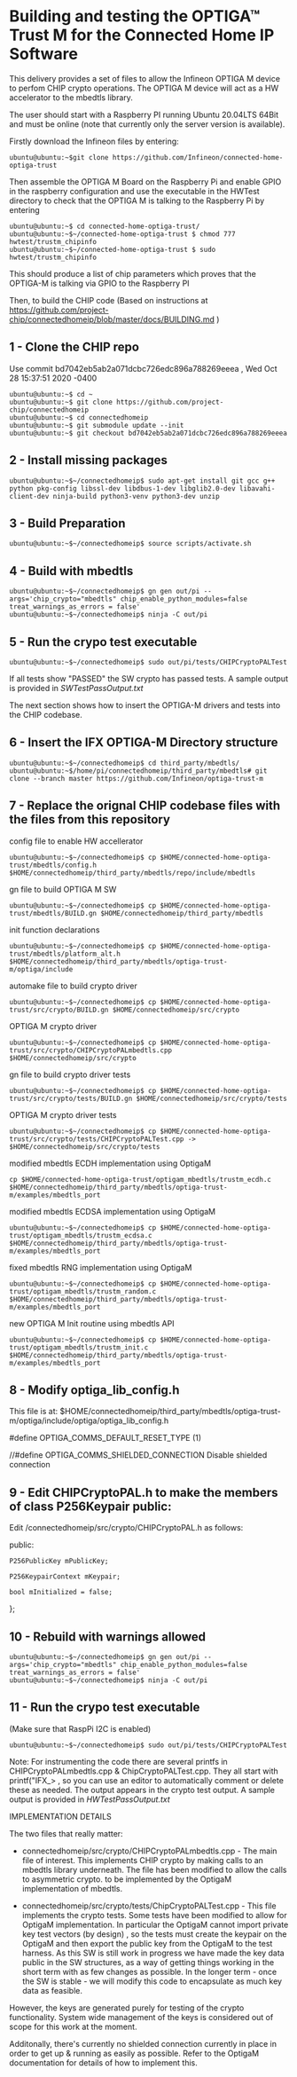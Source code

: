 # Building and testing the OPTIGA™ Trust M for the Connected Home IP Software

This delivery provides a set of files to allow the Infineon OPTIGA M device to perfom CHIP crypto operations. The OPTIGA M device will act as a HW accelerator to the mbedtls library.

The user should start with a Raspberry PI running Ubuntu 20.04LTS 64Bit and must be online (note that currently only the server version is available).

Firstly download the Infineon files by entering:

```console
ubuntu@ubuntu:~$git clone https://github.com/Infineon/connected-home-optiga-trust
```

Then assemble the OPTIGA M Board on the Raspberry Pi and enable GPIO in the raspberry configuration and use the executable in the HWTest directory to check that the OPTIGA M is talking to the Raspberry Pi by entering
```console
ubuntu@ubuntu:~$ cd connected-home-optiga-trust/
ubuntu@ubuntu:~$~/connected-home-optiga-trust $ chmod 777 hwtest/trustm_chipinfo 
ubuntu@ubuntu:~$~/connected-home-optiga-trust $ sudo hwtest/trustm_chipinfo 
```
This should produce a list of chip parameters which proves that the OPTIGA-M is talking via GPIO to the Raspberry PI

Then, to build the CHIP code (Based on instructions at https://github.com/project-chip/connectedhomeip/blob/master/docs/BUILDING.md )


## 1 - Clone the CHIP repo

Use commit bd7042eb5ab2a071dcbc726edc896a788269eeea , Wed Oct 28 15:37:51 2020 -0400

```console 
ubuntu@ubuntu:~$ cd ~
ubuntu@ubuntu:~$ git clone https://github.com/project-chip/connectedhomeip
ubuntu@ubuntu:~$ cd connectedhomeip
ubuntu@ubuntu:~$ git submodule update --init
ubuntu@ubuntu:~$ git checkout bd7042eb5ab2a071dcbc726edc896a788269eeea
```

## 2 - Install missing packages
```console
ubuntu@ubuntu:~$~/connectedhomeip$ sudo apt-get install git gcc g++ python pkg-config libssl-dev libdbus-1-dev libglib2.0-dev libavahi-client-dev ninja-build python3-venv python3-dev unzip
```

## 3 - Build Preparation
```console
ubuntu@ubuntu:~$~/connectedhomeip$ source scripts/activate.sh
```

## 4 - Build with mbedtls
```console
ubuntu@ubuntu:~$~/connectedhomeip$ gn gen out/pi --args='chip_crypto="mbedtls" chip_enable_python_modules=false treat_warnings_as_errors = false'
ubuntu@ubuntu:~$~/connectedhomeip$ ninja -C out/pi
```

## 5 - Run the crypo test executable
```console
ubuntu@ubuntu:~$~/connectedhomeip$ sudo out/pi/tests/CHIPCryptoPALTest
```

If all tests show "PASSED" the SW crypto has passed tests. A sample output is provided in *SWTestPassOutput.txt*

The next section shows how to insert the OPTIGA-M drivers and tests into the CHIP codebase.

## 6 - Insert the IFX OPTIGA-M Directory structure
```console
ubuntu@ubuntu:~$~/connectedhomeip$ cd third_party/mbedtls/
ubuntu@ubuntu:~$/home/pi/connectedhomeip/third_party/mbedtls# git clone --branch master https://github.com/Infineon/optiga-trust-m
```

## 7 - Replace the orignal CHIP codebase files with the files from this repository
config file to enable HW accellerator
```console
ubuntu@ubuntu:~$~/connectedhomeip$ cp $HOME/connected-home-optiga-trust/mbedtls/config.h $HOME/connectedhomeip/third_party/mbedtls/repo/include/mbedtls
```

gn file to build OPTIGA M SW
```console
ubuntu@ubuntu:~$~/connectedhomeip$ cp $HOME/connected-home-optiga-trust/mbedtls/BUILD.gn $HOME/connectedhomeip/third_party/mbedtls
```

init function declarations
```console
ubuntu@ubuntu:~$~/connectedhomeip$ cp $HOME/connected-home-optiga-trust/mbedtls/platform_alt.h $HOME/connectedhomeip/third_party/mbedtls/optiga-trust-m/optiga/include
```
automake file to build crypto driver
```console
ubuntu@ubuntu:~$~/connectedhomeip$ cp $HOME/connected-home-optiga-trust/src/crypto/BUILD.gn $HOME/connectedhomeip/src/crypto
```

OPTIGA M crypto driver
```console
ubuntu@ubuntu:~$~/connectedhomeip$ cp $HOME/connected-home-optiga-trust/src/crypto/CHIPCryptoPALmbedtls.cpp $HOME/connectedhomeip/src/crypto
```

gn  file to build crypto driver tests
```console
ubuntu@ubuntu:~$~/connectedhomeip$ cp $HOME/connected-home-optiga-trust/src/crypto/tests/BUILD.gn $HOME/connectedhomeip/src/crypto/tests
```

OPTIGA M crypto driver tests
```console
ubuntu@ubuntu:~$~/connectedhomeip$ cp $HOME/connected-home-optiga-trust/src/crypto/tests/CHIPCryptoPALTest.cpp -> $HOME/connectedhomeip/src/crypto/tests
```

modified mbedtls ECDH implementation using OptigaM
```console
cp $HOME/connected-home-optiga-trust/optigam_mbedtls/trustm_ecdh.c $HOME/connectedhomeip/third_party/mbedtls/optiga-trust-m/examples/mbedtls_port
```
modified mbedtls ECDSA implementation using OptigaM
```console
ubuntu@ubuntu:~$~/connectedhomeip$ cp $HOME/connected-home-optiga-trust/optigam_mbedtls/trustm_ecdsa.c $HOME/connectedhomeip/third_party/mbedtls/optiga-trust-m/examples/mbedtls_port
```

fixed mbedtls RNG implementation using OptigaM
```console
ubuntu@ubuntu:~$~/connectedhomeip$ cp $HOME/connected-home-optiga-trust/optigam_mbedtls/trustm_random.c $HOME/connectedhomeip/third_party/mbedtls/optiga-trust-m/examples/mbedtls_port
```

new OPTIGA M Init routine using mbedtls API
```console
ubuntu@ubuntu:~$~/connectedhomeip$ cp $HOME/connected-home-optiga-trust/optigam_mbedtls/trustm_init.c $HOME/connectedhomeip/third_party/mbedtls/optiga-trust-m/examples/mbedtls_port
```

## 8 - Modify optiga_lib_config.h

This file is at: $HOME/connectedhomeip/third_party/mbedtls/optiga-trust-m/optiga/include/optiga/optiga_lib_config.h

#define OPTIGA_COMMS_DEFAULT_RESET_TYPE     (1)

//#define OPTIGA_COMMS_SHIELDED_CONNECTION  Disable shielded connection

## 9  - Edit CHIPCryptoPAL.h to make the members of class P256Keypair public:

Edit /connectedhomeip/src/crypto/CHIPCryptoPAL.h as follows:

public:

    P256PublicKey mPublicKey;
    
    P256KeypairContext mKeypair;
    
    bool mInitialized = false;
    
};

## 10 - Rebuild with warnings allowed
```console
ubuntu@ubuntu:~$~/connectedhomeip$ gn gen out/pi --args='chip_crypto="mbedtls" chip_enable_python_modules=false treat_warnings_as_errors = false'
ubuntu@ubuntu:~$~/connectedhomeip$ ninja -C out/pi
```

## 11 - Run the crypo test executable
(Make sure that RaspPi I2C is enabled)
```console
ubuntu@ubuntu:~$~/connectedhomeip$ sudo out/pi/tests/CHIPCryptoPALTest
```

Note: For instrumenting the code there are several printfs in CHIPCryptoPALmbedtls.cpp & ChipCryptoPALTest.cpp. They all start with printf("IFX_> , so you can use an editor to automatically comment or delete these as needed. The output appears in the crypto test output. A sample output is provided in *HWTestPassOutput.txt*

IMPLEMENTATION DETAILS

The two files that really matter:

- connectedhomeip/src/crypto/CHIPCryptoPALmbedtls.cpp - The main file of interest. This implements CHIP crypto by making calls to an mbedtls library underneath. The file has been modified to allow the calls to asymmetric crypto. to be implemented by the OptigaM implementation of mbedtls.

- connectedhomeip/src/crypto/tests/ChipCryptoPALTest.cpp - This file implements the crypto tests. Some tests have been modified to allow for OptigaM implementation. In
particular the OptigaM cannot import private key test vectors (by design) , so the tests must create the keypair on the OptigaM and then export the public key from the OptigaM to the test harness. As this SW is still work in progress we have made the key data public in the SW structures, as a way of getting things working in the short term with as few changes as possible. In the longer term - once the SW is stable - we will modify this code to encapsulate as much key data as feasible.

However, the keys are generated purely for testing of the crypto functionality. System wide management of the keys is considered out of scope for this work at the moment.

Additonally, there's currently no shielded connection currently in place in order to get up & running as easily as possible. Refer to the OptigaM documentation for details of how to implement this. 



